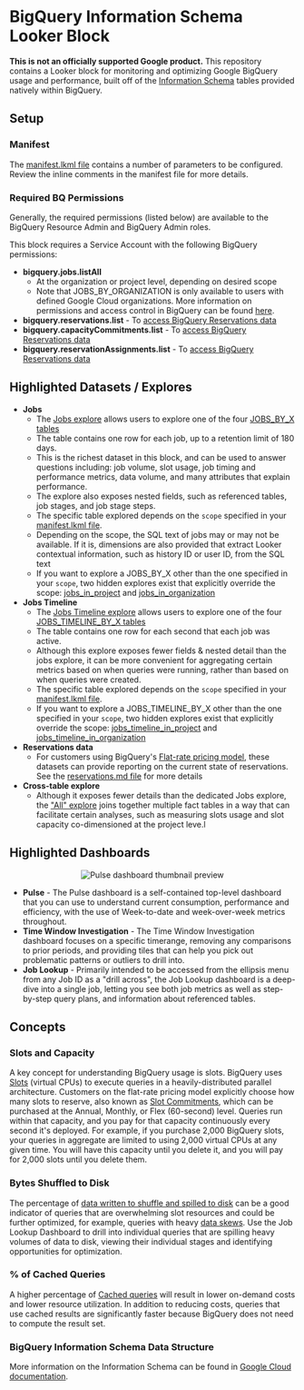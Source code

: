# BigQuery Information Schema Looker Block
**This is not an officially supported Google product.**
This repository contains a Looker block for monitoring and optimizing Google BigQuery usage and performance, built off of the [Information Schema](https://cloud.google.com/bigquery/docs/information-schema-intro) tables provided natively within BigQuery.

## Setup

### Manifest

The [manifest.lkml file](manifest.lkml) contains a number of parameters to be configured. Review the inline comments in the manifest file for more details.

### Required BQ Permissions

Generally, the required permissions (listed below) are available to the BigQuery Resource Admin and BigQuery Admin roles.

This block requires a Service Account with the following BigQuery permissions:

 - **bigquery.jobs.listAll**
   - At the organization or project level, depending on desired scope
   - Note that JOBS_BY_ORGANIZATION is only available to users with defined Google Cloud organizations. More information on permissions and access control in BigQuery can be found [here](https://cloud.google.com/bigquery/docs/access-control).
 - **bigquery.reservations.list** - To [access BigQuery Reservations data](https://cloud.google.com/bigquery/docs/information-schema-reservations#required_permissions)
 - **bigquery.capacityCommitments.list** - To [access BigQuery Reservations data](https://cloud.google.com/bigquery/docs/information-schema-reservations#required_permissions)
 - **bigquery.reservationAssignments.list** - To [access BigQuery Reservations data](https://cloud.google.com/bigquery/docs/information-schema-reservations#required_permissions)

## Highlighted Datasets / Explores

  * **Jobs**
    * The [Jobs explore](/explore/bigquery_information_schema/jobs) allows users to explore one of the four [JOBS_BY_X tables](https://cloud.google.com/bigquery/docs/information-schema-jobs)
    * The table contains one row for each job, up to a retention limit of 180 days.
    * This is the richest dataset in this block, and can be used to answer questions including: job volume, slot usage, job timing and performance metrics, data volume, and many attributes that explain performance.
    * The explore also exposes nested fields, such as referenced tables, job stages, and job stage steps.
    * The specific table explored depends on the `scope` specified in your [manifest.lkml file](manifest.lkml).
    * Depending on the scope, the SQL text of jobs may or may not be available. If it is, dimensions are also provided that extract Looker contextual information, such as history ID or user ID, from the SQL text
    * If you want to explore a JOBS_BY_X other than the one specified in your `scope`, two hidden explores exist that explicitly override the scope: [jobs_in_project](/explore/bigquery_information_schema/jobs_in_project) and [jobs_in_organization](/explore/bigquery_information_schema/jobs_in_organization)
  * **Jobs Timeline**
    * The [Jobs Timeline explore](/explore/bigquery_information_schema/jobs_timeline) allows users to explore one of the four [JOBS_TIMELINE_BY_X tables](https://cloud.google.com/bigquery/docs/information-schema-jobs-timeline)
    * The table contains one row for each second that each job was active.
    * Although this explore exposes fewer fields & nested detail than the jobs explore, it can be more convenient for aggregating certain metrics based on when queries were running, rather than based on when queries were created.
    * The specific table explored depends on the `scope` specified in your [manifest.lkml file](manifest.lkml).
    * If you want to explore a JOBS_TIMELINE_BY_X other than the one specified in your `scope`, two hidden explores exist that explicitly override the scope:  [jobs_timeline_in_project](/explore/bigquery_information_schema/jobs_timeline_in_project) and [jobs_timeline_in_organization](/explore/bigquery_information_schema/jobs_timeline_in_organization)
  * **Reservations data**
    * For customers using BigQuery's [Flat-rate pricing model](https://cloud.google.com/bigquery/pricing#flat-rate_pricing), these datasets can provide reporting on the current state of reservations. See the [reservations.md file](views/reservations/reservations.md) for more details
  * **Cross-table explore**
    * Although it exposes fewer details than the dedicated Jobs explore, the ["All" explore](/explore/bigquery_information_schema/all) joins together multiple fact tables in a way that can facilitate certain analyses, such as measuring slots usage and slot capacity co-dimensioned at the project leve.l

## Highlighted Dashboards

<div style="text-align: center;">
<img src="/api/internal/core/3.1/vector_thumbnail/dashboard/bigquery_information_schema::pulse" alt="Pulse dashboard thumbnail preview" />
</div>

  * **Pulse** - The Pulse dashboard is a self-contained top-level dashboard that you can use to understand current consumption, performance and efficiency, with the use of Week-to-date and week-over-week metrics throughout.
  * **Time Window Investigation** - The Time Window Investigation dashboard focuses on a specific timerange, removing any comparisons to prior periods, and providing tiles that can help you pick out problematic patterns or outliers to drill into.
  * **Job Lookup** - Primarily intended to be accessed from the ellipsis menu from any Job ID as a "drill across", the Job Lookup dashboard is a deep-dive into a single job, letting you see both job metrics as well as step-by-step query plans, and information about referenced tables.

## Concepts

### Slots and Capacity

A key concept for understanding BigQuery usage is slots. BigQuery uses [Slots](https://cloud.google.com/bigquery/docs/slots) (virtual CPUs) to execute queries in a heavily-distributed parallel architecture. Customers on the flat-rate pricing model explicitly choose how many slots to reserve, also known as [Slot Commitments](https://cloud.google.com/bigquery/docs/reservations-intro#commitments), which can be purchased at the Annual, Monthly, or Flex (60-second) level. Queries run within that capacity, and you pay for that capacity continuously every second it's deployed. For example, if you purchase 2,000 BigQuery slots, your queries in aggregate are limited to using 2,000 virtual CPUs at any given time. You will have this capacity until you delete it, and you will pay for 2,000 slots until you delete them.

### Bytes Shuffled to Disk
The percentage of [data written to shuffle and spilled to disk](https://cloud.google.com/bigquery/query-plan-explanation) can be a good indicator of queries that are overwhelming slot resources and could be further optimized, for example, queries with heavy [data skews](https://cloud.google.com/bigquery/docs/best-practices-performance-patterns#data_skew). Use the Job Lookup Dashboard to drill into individual queries that are spilling heavy volumes of data to disk, viewing their individual stages and identifying opportunities for optimization.

### % of Cached Queries
A higher percentage of [Cached queries](https://cloud.google.com/bigquery/docs/cached-results) will result in lower on-demand costs and lower resource utilization. In addition to reducing costs, queries that use cached results are significantly faster because BigQuery does not need to compute the result set.


### BigQuery Information Schema Data Structure

More information on the Information Schema can be found in [Google Cloud documentation](https://cloud.google.com/bigquery/docs/information-schema-intro).
